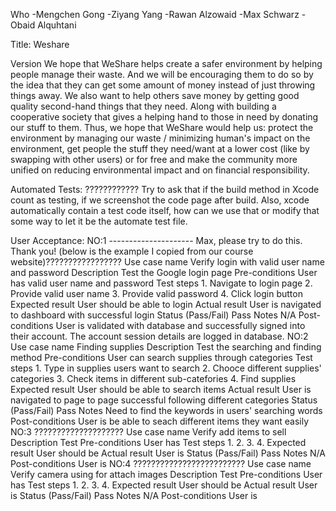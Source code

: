 Who
-Mengchen Gong
-Ziyang Yang
-Rawan Alzowaid
-Max Schwarz
-Obaid Alquhtani

Title: Weshare

Version
We hope that WeShare helps create a safer environment by helping people manage their waste. And we will be encouraging them to do so by the idea that they can get some amount of money instead of just throwing things away. We also want to help others save money by getting good quality second-hand things that they need.  Along with building a cooperative society that gives a helping hand to those in need by donating our stuff to them.
Thus, we hope that WeShare would help us: protect the environment by managing our waste / minimizing human's impact on the environment, get people the stuff they need/want at a lower cost (like by swapping with other users) or for free and make the community more unified on reducing environmental impact and on financial responsibility.

Automated Tests: ????????????
Try to ask that if the build method in Xcode count as testing, if we screenshot the code page after build. 
Also, xcode automatically contain a test code itself, how can we use that or modify that some way to let it be the automate test file.

User Acceptance:
NO:1 --------------------- Max, please try to do this. Thank you! (below is the example I copied from our course website)?????????????????
Use case name
    Verify login with valid user name and password
Description
    Test the Google login page
Pre-conditions
    User has valid user name and password
Test steps
    1. Navigate to login page
    2. Provide valid user name
    3. Provide valid password
    4. Click login button
Expected result
    User should be able to login
Actual result
    User is navigated to dashboard with successful login
Status (Pass/Fail)
    Pass
Notes
    N/A
Post-conditions
    User is validated with database and successfully signed into their account.
    The account session details are logged in database.
NO:2 
Use case name
    Finding supplies
Description
    Test the searching and finding method
Pre-conditions
    User can search supplies through categories
Test steps
    1. Type in supplies users want to search
    2. Chooce different supplies' categories
    3. Check items in different sub-catefories
    4. Find supplies
Expected result
    User should be able to search items
Actual result
    User is navigated to page to page successful following different categories
Status (Pass/Fail)
    Pass
Notes
    Need to find the keywords in users' searching words
Post-conditions
    User is be able to seach different items they want easily
NO:3 ????????????????????
Use case name
    Verify add items to sell
Description
    Test
Pre-conditions
    User has 
Test steps
    1. 
    2. 
    3. 
    4. 
Expected result
    User should be 
Actual result
    User is 
Status (Pass/Fail)
    Pass
Notes
    N/A
Post-conditions
    User is 
NO:4 ?????????????????????????
Use case name
    Verify camera using for attach images
Description
    Test
Pre-conditions
    User has 
Test steps
    1. 
    2. 
    3. 
    4. 
Expected result
    User should be 
Actual result
    User is 
Status (Pass/Fail)
    Pass
Notes
    N/A
Post-conditions
    User is 
